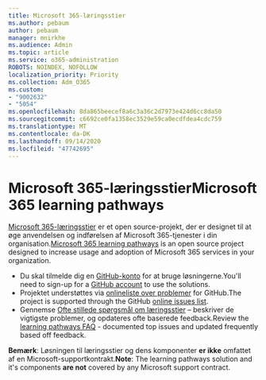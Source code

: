 ```yaml
---
title: Microsoft 365-læringsstier
ms.author: pebaum
author: pebaum
manager: mnirkhe
ms.audience: Admin
ms.topic: article
ms.service: o365-administration
ROBOTS: NOINDEX, NOFOLLOW
localization_priority: Priority
ms.collection: Adm_O365
ms.custom:
- "9002632"
- "5054"
ms.openlocfilehash: 8da865beecef8a6c3a36c2d7973e424d6cc8da50
ms.sourcegitcommit: c6692ce0fa1358ec3529e59ca0ecdfdea4cdc759
ms.translationtype: MT
ms.contentlocale: da-DK
ms.lasthandoff: 09/14/2020
ms.locfileid: "47742695"
---
```

# <a name="microsoft-365-learning-pathways"></a><span data-ttu-id="82fd9-102">Microsoft 365-læringsstier</span><span class="sxs-lookup"><span data-stu-id="82fd9-102">Microsoft 365 learning pathways</span></span>

<span data-ttu-id="82fd9-103">[Microsoft 365-læringsstier](https://docs.microsoft.com/office365/customlearning/) er et open source-projekt, der er designet til at øge anvendelsen og indførelsen af Microsoft 365-tjenester i din organisation.</span><span class="sxs-lookup"><span data-stu-id="82fd9-103">[Microsoft 365 learning pathways](https://docs.microsoft.com/office365/customlearning/) is an open source project designed to increase usage and adoption of Microsoft 365 services in your organization.</span></span>

- <span data-ttu-id="82fd9-104">Du skal tilmelde dig en [GitHub-konto](https://aka.ms/joingithub) for at bruge løsningerne.</span><span class="sxs-lookup"><span data-stu-id="82fd9-104">You'll need to sign-up for a [GitHub account](https://aka.ms/joingithub) to use the solutions.</span></span>
- <span data-ttu-id="82fd9-105">Projektet understøttes via [onlineliste over problemer](https://aka.ms/CustomLearningHelp) for GitHub.</span><span class="sxs-lookup"><span data-stu-id="82fd9-105">The project is supported through the GitHub [online issues list](https://aka.ms/CustomLearningHelp).</span></span>
- <span data-ttu-id="82fd9-106">Gennemse [Ofte stillede spørgsmål om læringsstier](https://docs.microsoft.com/office365/customlearning/faq) – beskriver de vigtigste problemer, og opdateres ofte baserede feedback.</span><span class="sxs-lookup"><span data-stu-id="82fd9-106">Review the [learning pathways FAQ](https://docs.microsoft.com/office365/customlearning/faq) - documented top issues and updated frequently based off feedback.</span></span>

<span data-ttu-id="82fd9-107">**Bemærk**: Løsningen til læringsstier og dens komponenter **er ikke** omfattet af en Microsoft-supportkontrakt.</span><span class="sxs-lookup"><span data-stu-id="82fd9-107">**Note**: The learning pathways solution and it's components **are not** covered by any Microsoft support contract.</span></span>
